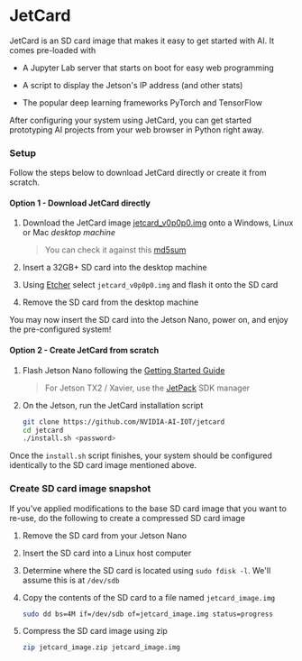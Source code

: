 # JetCard

JetCard is an SD card image that makes it easy to get started with AI.  It comes pre-loaded with

* A Jupyter Lab server that starts on boot for easy web programming

* A script to display the Jetson's IP address (and other stats)
* The popular deep learning frameworks PyTorch and TensorFlow

After configuring your system using JetCard, you can get started prototyping AI projects from your web browser in Python right away.

### Setup

Follow the steps below to download JetCard directly or create it from scratch.

#### Option 1 - Download JetCard directly

1. Download the JetCard image [jetcard_v0p0p0.img](https://drive.google.com/open?id=1wXD1CwtxiH5Mz4uSmIZ76fd78zDQltW_) onto a Windows, Linux or Mac *desktop machine*
    
    > You can check it against this [md5sum](https://drive.google.com/open?id=1356ZBrYUWaTgbV50UMB1uCfWrNcd6PEF)

2. Insert a 32GB+ SD card into the desktop machine
3. Using [Etcher](https://www.balena.io/etcher/) select ``jetcard_v0p0p0.img`` and flash it onto the SD card
4. Remove the SD card from the desktop machine

You may now insert the SD card into the Jetson Nano, power on, and enjoy the pre-configured system!

#### Option 2 - Create JetCard from scratch

1. Flash Jetson Nano following the [Getting Started Guide](https://developer.nvidia.com/embedded/learn/get-started-jetson-nano-devkit)

    > For Jetson TX2 / Xavier, use the [JetPack](https://developer.nvidia.com/embedded/jetpack) SDK manager

2. On the Jetson, run the JetCard installation script

    ```bash
    git clone https://github.com/NVIDIA-AI-IOT/jetcard
    cd jetcard
    ./install.sh <password>
    ```
    
Once the ``install.sh`` script finishes, your system should be configured identically to the SD card image mentioned above.

### Create SD card image snapshot

If you've applied modifications to the base SD card image that you want to re-use, do the following to create a compressed SD card image

1.  Remove the SD card from your Jetson Nano

2.  Insert the SD card into a Linux host computer
3.  Determine where the SD card is located using ``sudo fdisk -l``.  We'll assume this is at ``/dev/sdb``
4.  Copy the contents of the SD card to a file named ``jetcard_image.img``

    ```bash
    sudo dd bs=4M if=/dev/sdb of=jetcard_image.img status=progress
    ```
5.  Compress the SD card image using zip

    ```bash
    zip jetcard_image.zip jetcard_image.img
    ```
